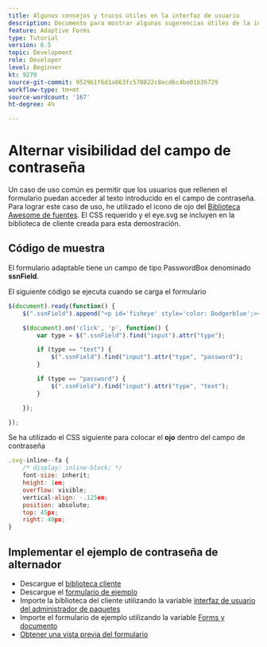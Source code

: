 ```yaml
---
title: Algunos consejos y trucos útiles en la interfaz de usuario
description: Documento para mostrar algunas sugerencias útiles de la interfaz de usuario
feature: Adaptive Forms
type: Tutorial
version: 6.5
topic: Development
role: Developer
level: Beginner
kt: 9270
source-git-commit: 9529b1f6d1a863fc570822c8ecd6c4be01b36729
workflow-type: tm+mt
source-wordcount: '167'
ht-degree: 4%

---
```


# Alternar visibilidad del campo de contraseña

Un caso de uso común es permitir que los usuarios que rellenen el formulario puedan acceder al texto introducido en el campo de contraseña.
Para lograr este caso de uso, he utilizado el icono de ojo del [Biblioteca Awesome de fuentes](https://fontawesome.com/). El CSS requerido y el eye.svg se incluyen en la biblioteca de cliente creada para esta demostración.



## Código de muestra

El formulario adaptable tiene un campo de tipo PasswordBox denominado **ssnField**.

El siguiente código se ejecuta cuando se carga el formulario

```javascript
$(document).ready(function() {
    $(".ssnField").append("<p id='fisheye' style='color: Dodgerblue';><i class='fa fa-eye'></i></p>");

    $(document).on('click', 'p', function() {
        var type = $(".ssnField").find("input").attr("type");

        if (type == "text") {
            $(".ssnField").find("input").attr("type", "password");
        }

        if (type == "password") {
            $(".ssnField").find("input").attr("type", "text");
        }

    });

});
```

Se ha utilizado el CSS siguiente para colocar el **ojo** dentro del campo de contraseña

```javascript
.svg-inline--fa {
    /* display: inline-block; */
    font-size: inherit;
    height: 1em;
    overflow: visible;
    vertical-align: -.125em;
    position: absolute;
    top: 45px;
    right: 40px;
}
```

## Implementar el ejemplo de contraseña de alternador

* Descargue el [biblioteca cliente](assets/simple-ui-tips.zip)
* Descargue el [formulario de ejemplo](assets/simple-ui-tricks-form.zip)
* Importe la biblioteca del cliente utilizando la variable [interfaz de usuario del administrador de paquetes](http://localhost:4502/crx/packmgr/index.jsp)
* Importe el formulario de ejemplo utilizando la variable [Forms y documento](http://localhost:4502/aem/forms.html/content/dam/formsanddocuments)
* [Obtener una vista previa del formulario](http://localhost:4502/content/dam/formsanddocuments/simpleuitips/jcr:content?wcmmode=disabled)


